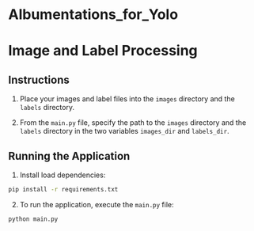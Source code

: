 # Albumentations_for_Yolo
# Image and Label Processing

## Instructions

1. Place your images and label files into the `images` directory and the `labels` directory.

2. From the `main.py` file, specify the path to the `images` directory and the `labels` directory in the two variables `images_dir` and `labels_dir`.

## Running the Application
1. Install load dependencies:
```bash
pip install -r requirements.txt
```
2. To run the application, execute the `main.py` file:
```bash
python main.py
``` 